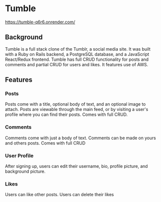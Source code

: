 # Tumble

https://tumble-q6r6.onrender.com/
 
## Background

Tumble is a full stack clone of the Tumblr, a social media site. It was built with a Ruby on Rails backend, a PostgreSQL database, and a JavaScript React/Redux frontend. Tumble has full CRUD functionality for posts and comments and partial CRUD for users and likes. It features use of AWS.

## Features

### Posts
Posts come with a title, optional body of text, and an optional image to attach. Posts are viewable through the main feed, or by visiting a user's profile where you can find their posts. Comes with full CRUD.

### Comments
Comments come with just a body of text. Comments can be made on yours and others posts. Comes with full CRUD

### User Profile
After signing up, users can edit their username, bio, profile picture, and background picture.

### Likes
Users can like other posts. Users can delete their likes
